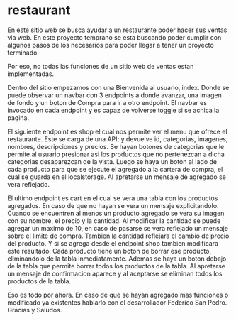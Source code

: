 # restaurant

En este sitio web se busca ayudar a un restaurante poder hacer sus ventas via web. En este proyecto temprano se esta buscando poder cumplir con algunos pasos de los necesarios para poder llegar a tener un proyecto terminado.

Por eso, no todas las funciones de un sitio web de ventas estan implementadas.

Dentro del sitio empezamos con una Bienvenida al usuario, index. Donde se puede observar un navbar con 3 endpoints a donde avanzar, una imagen de fondo y un boton de Compra para ir a otro endpoint. El navbar es invocado en cada endpoint y es capaz de volverse toggle si se achica la pagina.

El siguiente endpoint es shop el cual nos permite ver el menu que ofrece el restaurante. Este se carga de una API; y devuelve id, categorias, imagenes, nombres, descripciones y precios. Se hayan botones de categorias que le permite al usuario presionar asi los productos que no pertenezcan a dicha categorias desaparezcan de la vista.
Luego se haya un boton al lado de cada producto para que se ejecute el agregado a la cartera de compra, el cual se guarda en el localstorage. Al apretarse un mensaje de agregado se vera reflejado.

El ultimo endpoint es cart en el cual se vera una tabla con los productos agregados. En caso de que no hayan se vera un mensaje explicitandolo. Cuando se encuentren al menos un producto agregado se vera su imagen con su nombre, el precio y la cantidad. Al modificar la cantidad se puede agregar un maximo de 10, en caso de pasarse se vera reflejado un mensaje sobre el limite de compra. Tambien la cantidad reflejara el cambio de precio del producto. Y si se agrega desde el endpoint shop tambien modificara este resultado.
Cada producto tiene un boton de borrar ese producto, eliminandolo de la tabla inmediatamente. Ademas se haya un boton debajo de la tabla que permite borrar todos los productos de la tabla. Al apretarse un mensaje de confirmacion aparece y al aceptarse se eliminan todos los productos de la tabla.

Eso es todo por ahora. En caso de que se hayan agregado mas funciones o modificado ya existentes hablarlo con el desarrollador Federico San Pedro.
Gracias y Saludos.
